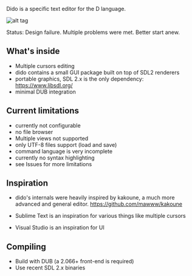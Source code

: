Dido is a specific text editor for the D language.

![alt tag](https://raw.github.com/p0nce/dido/master/screenshots/dido.jpg)

Status: Design failure. Multiple problems were met. Better start anew.

## What's inside

- Multiple cursors editing
- dido contains a small GUI package built on top of SDL2 renderers
- portable graphics, SDL 2.x is the only dependency: https://www.libsdl.org/
- minimal DUB integration

## Current limitations

- currently not configurable
- no file browser
- Multiple views not supported
- only UTF-8 files support (load and save)
- command language is very incomplete
- currently no syntax highlighting
- see Issues for more limitations

## Inspiration

- dido's internals were heavily inspired by kakoune, a much more advanced and general editor.
https://github.com/mawww/kakoune

- Sublime Text is an inspiration for various things like multiple cursors

- Visual Studio is an inspiration for UI

## Compiling

- Build with DUB (a 2.066+ front-end is required)
- Use recent SDL 2.x binaries

